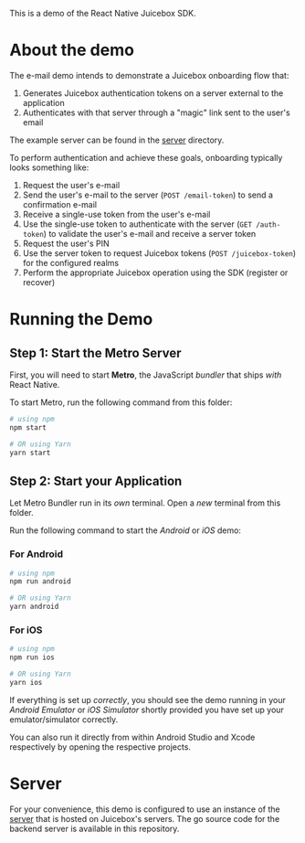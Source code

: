 This is a demo of the React Native Juicebox SDK.

# About the demo

The e-mail demo intends to demonstrate a Juicebox onboarding flow that:
1. Generates Juicebox authentication tokens on a server external to the application
2. Authenticates with that server through a "magic" link sent to the user's email

The example server can be found in the [server](server) directory.

To perform authentication and achieve these goals, onboarding typically looks something like:
1. Request the user's e-mail
2. Send the user's e-mail to the server (`POST /email-token`) to send a confirmation e-mail
3. Receive a single-use token from the user's e-mail
4. Use the single-use token to authenticate with the server (`GET /auth-token`) to validate the user's e-mail and receive a server token
5. Request the user's PIN
6. Use the server token to request Juicebox tokens (`POST /juicebox-token`) for the configured realms
7. Perform the appropriate Juicebox operation using the SDK (register or recover)

# Running the Demo

## Step 1: Start the Metro Server

First, you will need to start **Metro**, the JavaScript _bundler_ that ships _with_ React Native.

To start Metro, run the following command from this folder:

```bash
# using npm
npm start

# OR using Yarn
yarn start
```

## Step 2: Start your Application

Let Metro Bundler run in its _own_ terminal. Open a _new_ terminal from this folder.

Run the following command to start the _Android_ or _iOS_ demo:

### For Android

```bash
# using npm
npm run android

# OR using Yarn
yarn android
```

### For iOS

```bash
# using npm
npm run ios

# OR using Yarn
yarn ios
```

If everything is set up _correctly_, you should see the demo running in your _Android Emulator_ or _iOS Simulator_ shortly provided you have set up your emulator/simulator correctly.

You can also run it directly from within Android Studio and Xcode respectively by opening the respective projects.

# Server

For your convenience, this demo is configured to use an instance of the [server](server) that is hosted on Juicebox's servers. The go source code for the backend server is available in this repository.
